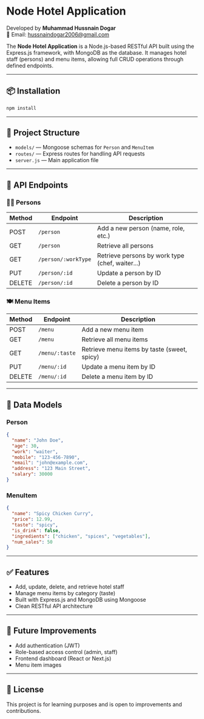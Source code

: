 # Node Hotel Application

Developed by **Muhammad Hussnain Dogar**  
📧 Email: [hussnaindogar2006@gmail.com](mailto:hussnaindogar2006@gmail.com)

The **Node Hotel Application** is a Node.js-based RESTful API built using the Express.js framework, with MongoDB as the database. It manages hotel staff (persons) and menu items, allowing full CRUD operations through defined endpoints.

---

## 📦 Installation

```bash
npm install
```

---

## 📁 Project Structure

- `models/` — Mongoose schemas for `Person` and `MenuItem`
- `routes/` — Express routes for handling API requests
- `server.js` — Main application file

---

## 📌 API Endpoints

### 👨‍🍳 Persons

| Method | Endpoint            | Description                                      |
|--------|---------------------|--------------------------------------------------|
| POST   | `/person`           | Add a new person (name, role, etc.)             |
| GET    | `/person`           | Retrieve all persons                            |
| GET    | `/person/:workType` | Retrieve persons by work type (chef, waiter...) |
| PUT    | `/person/:id`       | Update a person by ID                           |
| DELETE | `/person/:id`       | Delete a person by ID                           |

### 🍽️ Menu Items

| Method | Endpoint         | Description                                  |
|--------|------------------|----------------------------------------------|
| POST   | `/menu`          | Add a new menu item                          |
| GET    | `/menu`          | Retrieve all menu items                      |
| GET    | `/menu/:taste`   | Retrieve menu items by taste (sweet, spicy)  |
| PUT    | `/menu/:id`      | Update a menu item by ID                     |
| DELETE | `/menu/:id`      | Delete a menu item by ID                     |

---

## 🧩 Data Models

### Person

```json
{
  "name": "John Doe",
  "age": 30,
  "work": "waiter",
  "mobile": "123-456-7890",
  "email": "john@example.com",
  "address": "123 Main Street",
  "salary": 30000
}
```

### MenuItem

```json
{
  "name": "Spicy Chicken Curry",
  "price": 12.99,
  "taste": "spicy",
  "is_drink": false,
  "ingredients": ["chicken", "spices", "vegetables"],
  "num_sales": 50
}
```

---

## ✅ Features

- Add, update, delete, and retrieve hotel staff
- Manage menu items by category (taste)
- Built with Express.js and MongoDB using Mongoose
- Clean RESTful API architecture

---

## 🚀 Future Improvements

- Add authentication (JWT)
- Role-based access control (admin, staff)
- Frontend dashboard (React or Next.js)
- Menu item images

---

## 📜 License

This project is for learning purposes and is open to improvements and contributions.
